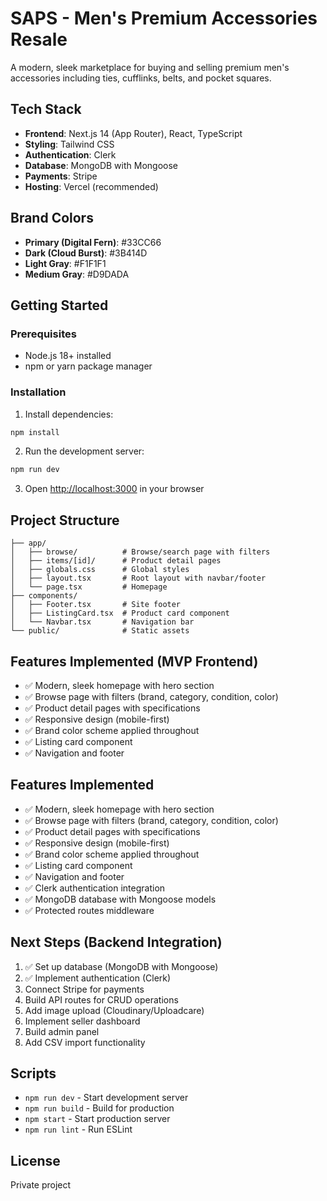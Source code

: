 # SAPS - Men's Premium Accessories Resale

A modern, sleek marketplace for buying and selling premium men's accessories including ties, cufflinks, belts, and pocket squares.

## Tech Stack

- **Frontend**: Next.js 14 (App Router), React, TypeScript
- **Styling**: Tailwind CSS
- **Authentication**: Clerk
- **Database**: MongoDB with Mongoose
- **Payments**: Stripe
- **Hosting**: Vercel (recommended)

## Brand Colors

- **Primary (Digital Fern)**: #33CC66
- **Dark (Cloud Burst)**: #3B414D
- **Light Gray**: #F1F1F1
- **Medium Gray**: #D9DADA

## Getting Started

### Prerequisites

- Node.js 18+ installed
- npm or yarn package manager

### Installation

1. Install dependencies:
```bash
npm install
```

2. Run the development server:
```bash
npm run dev
```

3. Open [http://localhost:3000](http://localhost:3000) in your browser

## Project Structure

```
├── app/
│   ├── browse/          # Browse/search page with filters
│   ├── items/[id]/      # Product detail pages
│   ├── globals.css      # Global styles
│   ├── layout.tsx       # Root layout with navbar/footer
│   └── page.tsx         # Homepage
├── components/
│   ├── Footer.tsx       # Site footer
│   ├── ListingCard.tsx  # Product card component
│   └── Navbar.tsx       # Navigation bar
└── public/              # Static assets

```

## Features Implemented (MVP Frontend)

- ✅ Modern, sleek homepage with hero section
- ✅ Browse page with filters (brand, category, condition, color)
- ✅ Product detail pages with specifications
- ✅ Responsive design (mobile-first)
- ✅ Brand color scheme applied throughout
- ✅ Listing card component
- ✅ Navigation and footer

## Features Implemented

- ✅ Modern, sleek homepage with hero section
- ✅ Browse page with filters (brand, category, condition, color)
- ✅ Product detail pages with specifications
- ✅ Responsive design (mobile-first)
- ✅ Brand color scheme applied throughout
- ✅ Listing card component
- ✅ Navigation and footer
- ✅ Clerk authentication integration
- ✅ MongoDB database with Mongoose models
- ✅ Protected routes middleware

## Next Steps (Backend Integration)

1. ✅ Set up database (MongoDB with Mongoose)
2. ✅ Implement authentication (Clerk)
3. Connect Stripe for payments
4. Build API routes for CRUD operations
5. Add image upload (Cloudinary/Uploadcare)
6. Implement seller dashboard
7. Build admin panel
8. Add CSV import functionality

## Scripts

- `npm run dev` - Start development server
- `npm run build` - Build for production
- `npm start` - Start production server
- `npm run lint` - Run ESLint

## License

Private project

